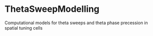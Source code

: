# ThetaSweepModelling
Computational models for theta sweeps and theta phase precession in spatial tuning cells
